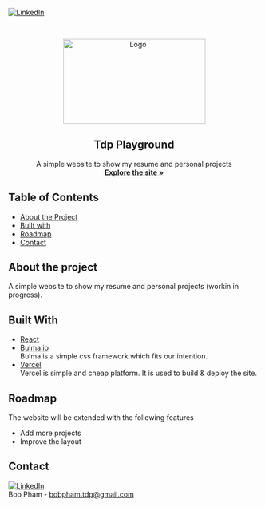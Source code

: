 [![LinkedIn][linkedin-shield]][linkedin-url]

<!-- PROJECT LOGO -->
<br />
<p align="center">
  <a href="#">
    <img src="https://i.ibb.co/gb2tf3s/Tdp-logo-main.png" alt="Logo" width="285" height="170">
  </a>

  <h2 align="center">Tdp Playground</h2>

  <p align="center">
    A simple website to show my resume and personal projects
    <br />  
    <a href="https://tdp-techground.info/" target="_blank"><strong>Explore the site »</strong></a>   
  </p>
</p>
 
## Table of Contents
* [About the Project](#about-the-project)
* [Built with](#built-with)
* [Roadmap](#roadmap)
* [Contact](#contact)
  
## About the project
A simple website to show my resume and personal projects (workin in progress).

## Built With
* [React](https://reactjs.org/)
* [Bulma.io](https://bulma.io/)
  <br/>Bulma is a simple css framework which fits our intention.  
* [Vercel](https://vercel.com/)
  <br/>Vercel is simple and cheap platform. It is used to build & deploy the site.


## Roadmap
The website will be extended with the following features
* Add more projects
* Improve the layout
 

## Contact
[![LinkedIn][linkedin-shield]][linkedin-url]<br/>
Bob Pham - bobpham.tdp@gmail.com<br/>


[linkedin-shield]: https://img.shields.io/badge/-LinkedIn-black.svg?style=flat-square&logo=linkedin&colorB=555
[linkedin-url]: https://www.linkedin.com/in/bob-pham-93937973/
[tdp-logo]: tdp-logo.png
